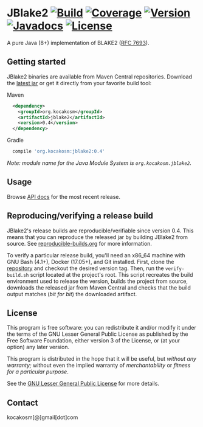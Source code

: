 JBlake2 [![Build][1]][2] [![Coverage][3]][4] [![Version][5]][6] [![Javadocs][7]][8] [![License][9]][10]
=======================================================================================================

A pure Java (8+) implementation of BLAKE2 ([RFC 7693][11]).


Getting started
---------------

JBlake2 binaries are available from Maven Central repositories.
Download the [latest jar][12] or get it directly from your favorite build tool:

Maven
```xml
  <dependency>
    <groupId>org.kocakosm</groupId>
    <artifactId>jblake2</artifactId>
    <version>0.4</version>
  </dependency>
```

Gradle
```groovy
  compile 'org.kocakosm:jblake2:0.4'
```

*Note: module name for the Java Module System is `org.kocakosm.jblake2`.*


Usage
-----

Browse [API docs][13] for the most recent release.


Reproducing/verifying a release build
-------------------------------------

JBlake2's release builds are reproducible/verifiable since version 0.4. This
means that you can reproduce the released jar by building JBlake2 from source.
See [reproducible-builds.org][14] for more information.

To verify a particular release build, you'll need an x86_64 machine with GNU
Bash (4.1+), Docker (17.05+), and Git installed.
First, clone the [repository][15] and checkout the desired version tag. Then,
run the `verify-build.sh` script located at the project's root. This script
recreates the build environment used to release the version, builds the project
from source, downloads the released jar from Maven Central and checks that the
build output matches (*bit for bit*) the downloaded artifact.


License
-------

This program is free software: you can redistribute it and/or modify it under
the terms of the GNU Lesser General Public License as published by the Free
Software Foundation, either version 3 of the License, or (at your option) any
later version.

This program is distributed in the hope that it will be useful, but _without any
warranty;_ without even the implied warranty of _merchantability_ or _fitness
for a particular purpose_.

See the [GNU Lesser General Public License][16] for more details.


Contact
-------

kocakosm[@]gmail[dot]com


 [1]: https://img.shields.io/travis/kocakosm/jblake2.svg
 [2]: https://travis-ci.org/kocakosm/jblake2
 [3]: https://img.shields.io/coveralls/kocakosm/jblake2.svg
 [4]: https://coveralls.io/github/kocakosm/jblake2
 [5]: https://img.shields.io/maven-central/v/org.kocakosm/jblake2.svg
 [6]: https://search.maven.org/#search%7Cga%7C1%7Cg%3A%22org.kocakosm%22%20AND%20a%3A%22jblake2%22
 [7]: https://javadoc.io/badge/org.kocakosm/jblake2.svg
 [8]: https://javadoc.io/doc/org.kocakosm/jblake2
 [9]: https://img.shields.io/badge/license-LGPL_v3-4383c3.svg
 [10]: https://www.gnu.org/licenses/lgpl.txt
 [11]: https://tools.ietf.org/html/rfc7693
 [12]: https://search.maven.org/remote_content?g=org.kocakosm&a=jblake2&v=LATEST
 [13]: https://www.javadoc.io/doc/org.kocakosm/jblake2
 [14]: https://reproducible-builds.org
 [15]: https://github.com/kocakosm/jblake2
 [16]: https://www.gnu.org/licenses/lgpl-3.0-standalone.html
